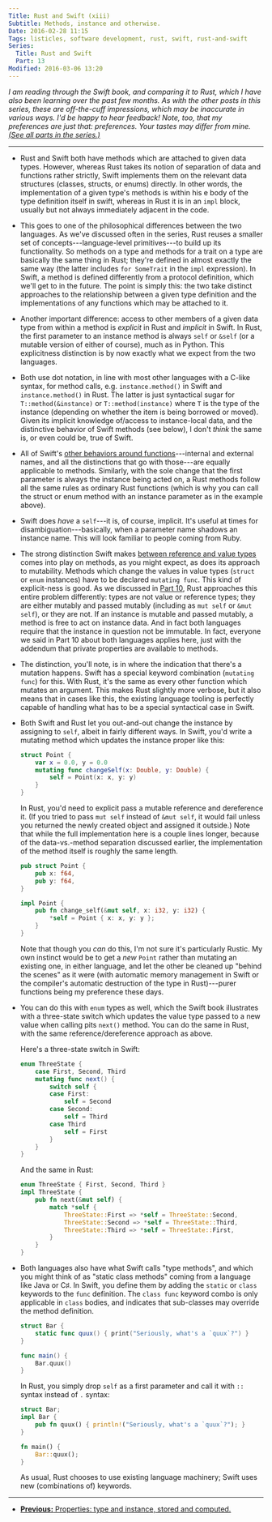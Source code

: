 ```yaml
---
Title: Rust and Swift (xiii)
Subtitle: Methods, instance and otherwise.
Date: 2016-02-28 11:15
Tags: listicles, software development, rust, swift, rust-and-swift
Series:
  Title: Rust and Swift
  Part: 13
Modified: 2016-03-06 13:20
---
```


<i class="editorial">I am reading through the Swift book, and comparing it to Rust, which I have also been learning over the past few months. As with the other posts in this series, these are off-the-cuff impressions, which may be inaccurate in various ways. I'd be happy to hear feedback! Note, too, that my preferences are just that: preferences. Your tastes may differ from mine. [(See all parts in the series.)][series]</i>

[series]: /rust-and-swift.html

---


-   Rust and Swift both have methods which are attached to given data types. However, whereas Rust takes its notion of separation of data and functions rather strictly, Swift implements them on the relevant data structures (classes, structs, or enums) directly. In other words, the implementation of a given type's methods is within his e body of the type definition itself in swift, whereas in Rust it is in an `impl` block, usually but not always immediately adjacent in the code.

-   This goes to one of the philosophical differences between the two languages. As we've discussed often in the series, Rust reuses a smaller set of concepts---language-level primitives---to build up its functionality. So methods on a type and methods for a trait on a type are basically the same thing in Rust; they're defined in almost exactly the same way (the latter includes `for SomeTrait` in the `impl` expression). In Swift, a method is defined differently from a protocol definition, which we'll get to in the future. The point is simply this: the two take distinct approaches to the relationship between a given type definition and the implementations of any functions which may be attached to it.

-   Another important difference: access to other members of a given data type from within a method is *explicit* in Rust and *implicit* in Swift. In Rust, the first parameter to an instance method is always `self` or `&self` (or a mutable version of either of course), much as in Python. This explicitness distinction is by now exactly what we expect from the two languages.

-   Both use dot notation, in line with most other languages with a C-like syntax, for method calls, e.g. `instance.method()` in Swift and `instance.method()` in Rust. The latter is just syntactical sugar for `T::method(&instance)` or `T::method(instance)` where `T` is the type of the instance (depending on whether the item is being borrowed or moved). Given its implicit knowledge of/access to instance-local data, and the distinctive behavior of Swift methods (see below), I don't *think* the same is, or even could be, true of Swift.

-   All of Swift's [other behaviors around functions][8]---internal and external names, and all the distinctions that go with those---are equally applicable to methods. Similarly, with the sole change that the first parameter is always the instance being acted on, a Rust methods follow all the same rules as ordinary Rust functions (which is why you can call the struct or enum method with an instance parameter as in the example above).

-   Swift does *have* a `self`---it is, of course, implicit. It's useful at times for disambiguation---basically, when a parameter name shadows an instance name. This will look familiar to people coming from Ruby.

-   The strong distinction Swift makes [between reference and value types][10] comes into play on methods, as you might expect, as does its approach to mutability. Methods which change the values in value types (`struct` or `enum` instances) have to be declared `mutating func`. This kind of explicit-ness is good. As we discussed in [Part 10][10], Rust approaches this entire problem differently: types are not value or reference types; they are either mutably and passed mutably (including as `mut self` or `&mut self`), or they are not. If an instance is mutable and passed mutably, a method is free to act on instance data. And in fact both languages require that the instance in question not be immutable. In fact, everyone we said in Part 10 about both languages applies here, just with the addendum that private properties are available to methods.

-   The distinction, you'll note, is in where the indication that there's a mutation happens. Swift has a special keyword combination (`mutating func`) for this. With Rust, it's the same as every other function which mutates an argument. This makes Rust slightly more verbose, but it also means that in cases like this, the existing language tooling is perfectly capable of handling what has to be a special syntactical case in Swift.

-   Both Swift and Rust let you out-and-out change the instance by assigning to `self`, albeit in fairly different ways. In Swift, you'd write a mutating method which updates the instance proper like this:

    ```swift
    struct Point {
        var x = 0.0, y = 0.0
        mutating func changeSelf(x: Double, y: Double) {
            self = Point(x: x, y: y)
        }
    }
    ```

    In Rust, you'd need to explicit pass a mutable reference and dereference it. (If you tried to pass `mut self` instead of `&mut self`, it would fail unless you returned the newly created object and assigned it outside.) Note that while the full implementation here is a couple lines longer, because of the data-vs.-method separation discussed earlier, the implementation of the method itself is roughly the same length.

    ```rust
    pub struct Point {
        pub x: f64,
        pub y: f64,
    }

    impl Point {
        pub fn change_self(&mut self, x: i32, y: i32) {
            *self = Point { x: x, y: y };
        }
    }
    ```

    Note that though you *can* do this, I'm not sure it's particularly Rustic.
    My own instinct would be to get a *new* `Point` rather than mutating an existing one, in either language, and let the other be cleaned up "behind the scenes" as it were (with automatic memory management in Swift or the compiler's automatic destruction of the type in Rust)---purer functions being my preference these days.

-   You can do this with `enum` types as well, which the Swift book illustrates with a three-state switch which updates the value type passed to a new value when calling pits `next()` method. You can do the same in Rust, with the same reference/dereference approach as above.

    Here's a three-state switch in Swift:

    ```swift
    enum ThreeState {
        case First, Second, Third
        mutating func next() {
            switch self {
            case First:
                self = Second
            case Second:
                self = Third
            case Third
                self = First
            }
        }
    }
    ```

    And the same in Rust:

    ```rust
    enum ThreeState { First, Second, Third }
    impl ThreeState {
        pub fn next(&mut self) {
            match *self {
                ThreeState::First => *self = ThreeState::Second,
                ThreeState::Second => *self = ThreeState::Third,
                ThreeState::Third => *self = ThreeState::First,
            }
        }
    }
    ```

-   Both languages also have what Swift calls "type methods", and which you might think of as "static class methods" coming from a language like Java or C♯. In Swift, you define them by adding the `static` or `class` keywords to the `func` definition. The `class func` keyword combo is only applicable in `class` bodies, and indicates that sub-classes may override the method definition.

    ```swift
    struct Bar {
        static func quux() { print("Seriously, what's a `quux`?") }
    }

    func main() {
        Bar.quux()
    }
    ```

    In Rust, you simply drop `self` as a first parameter and call it with `::`
    syntax instead of `.` syntax:

    ```rust
    struct Bar;
    impl Bar {
        pub fn quux() { println!("Seriously, what's a `quux`?"); }
    }

    fn main() {
        Bar::quux();
    }
    ```

    As usual, Rust chooses to use existing language machinery; Swift uses new
    (combinations of) keywords.


---


-  [**Previous:** Properties: type and instance, stored and computed.][12]


[8]: http://www.chriskrycho.com/2015/rust-and-swift-viii.html
[10]: http://www.chriskrycho.com/2015/rust-and-swift-x.html
[12]: http://www.chriskrycho.com/2016/rust-and-swift-xii.html
